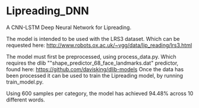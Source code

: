 # Lipreading_DNN
A CNN-LSTM Deep Neural Network for Lipreading.

The model is intended to be used with the LRS3 dataset. Which can be requested here: http://www.robots.ox.ac.uk/~vgg/data/lip_reading/lrs3.html

The model must first be preprocessed, using process_data.py. Which requires the dlib ""shape_predictor_68_face_landmarks.dat" predictor, found here: https://github.com/davisking/dlib-models
Once the data has been processed it can be used to train the Lipreading model, by running train_model.py.

Using 600 samples per category, the model has achieved 94.48% across 10 different words.
